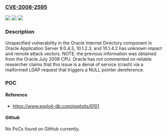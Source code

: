 ### [CVE-2008-2595](https://cve.mitre.org/cgi-bin/cvename.cgi?name=CVE-2008-2595)
![](https://img.shields.io/static/v1?label=Product&message=n%2Fa&color=blue)
![](https://img.shields.io/static/v1?label=Version&message=n%2Fa&color=blue)
![](https://img.shields.io/static/v1?label=Vulnerability&message=n%2Fa&color=brighgreen)

### Description

Unspecified vulnerability in the Oracle Internet Directory component in Oracle Application Server 9.0.4.3, 10.1.2.3, and 10.1.4.2 has unknown impact and remote attack vectors.  NOTE: the previous information was obtained from the Oracle July 2008 CPU.  Oracle has not commented on reliable researcher claims that this issue is a denial of service (crash) via a malformed LDAP request that triggers a NULL pointer dereference.

### POC

#### Reference
- https://www.exploit-db.com/exploits/6101

#### Github
No PoCs found on GitHub currently.

